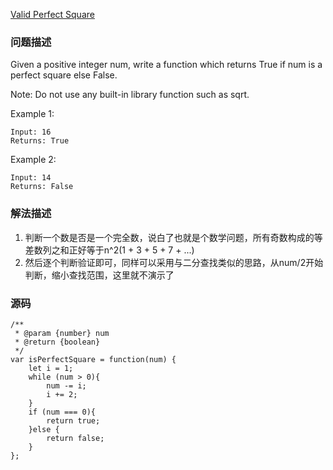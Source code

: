 [Valid Perfect Square](https://leetcode.com/problems/valid-perfect-square/description/)
### 问题描述
Given a positive integer num, write a function which returns True if num is a perfect square else False.

Note: Do not use any built-in library function such as sqrt.

Example 1:
```
Input: 16
Returns: True
```
Example 2:
```
Input: 14
Returns: False
```

### 解法描述
1. 判断一个数是否是一个完全数，说白了也就是个数学问题，所有奇数构成的等差数列之和正好等于n^2(1 + 3 + 5 + 7 + ...)
2. 然后逐个判断验证即可，同样可以采用与二分查找类似的思路，从num/2开始判断，缩小查找范围，这里就不演示了

### 源码
```
/**
 * @param {number} num
 * @return {boolean}
 */
var isPerfectSquare = function(num) {
    let i = 1;
    while (num > 0){
        num -= i;
        i += 2;
    }
    if (num === 0){
        return true;
    }else {
        return false;
    }
};
```
